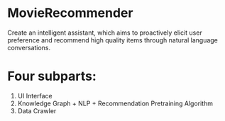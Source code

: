 # MovieRecommender

Create an intelligent assistant, which aims to proactively elicit user preference
and recommend high quality items through natural language conversations. 

# Four subparts:

1. UI Interface
2. Knowledge Graph + NLP + Recommendation Pretraining Algorithm
3. Data Crawler
